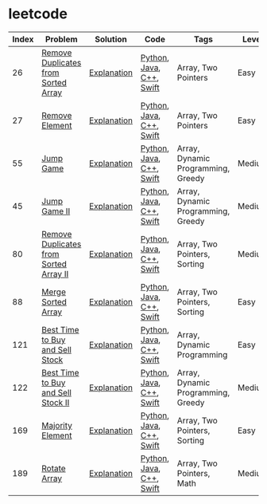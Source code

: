 # leetcode

| Index | Problem | Solution | Code | Tags | Level |
| ----- | ------- | -------- | ---- | ---- | ----- |
| 26 | [Remove Duplicates from Sorted Array](https://leetcode.com/problems/remove-duplicates-from-sorted-array/description/) | [Explanation](solutions/26/26.md) | [Python](solutions/26/26.py), [Java](solutions/26/26.java), [C++](solutions/26/26.cpp), [Swift](solutions/26/26.swift) | Array, Two Pointers | Easy |
| 27 | [Remove Element](https://leetcode.com/problems/remove-element/) | [Explanation](solutions/27/27.md) | [Python](solutions/27/27.py), [Java](solutions/27/27.java), [C++](solutions/27/27.cpp), [Swift](solutions/27/27.swift) | Array, Two Pointers | Easy |
| 55 | [Jump Game](https://leetcode.com/problems/jump-game/) | [Explanation](solutions/55/55.md) | [Python](solutions/55/55.py), [Java](solutions/55/55.java), [C++](solutions/55/55.cpp), [Swift](solutions/55/55.swift) | Array, Dynamic Programming, Greedy | Medium |
| 45 | [Jump Game II](https://leetcode.com/problems/jump-game-ii/) | [Explanation](solutions/45/45.md) | [Python](solutions/45/45.py), [Java](solutions/45/45.java), [C++](solutions/45/45.cpp), [Swift](solutions/45/45.swift) | Array, Dynamic Programming, Greedy | Medium |
| 80 | [Remove Duplicates from Sorted Array II](https://leetcode.com/problems/remove-duplicates-from-sorted-array-ii/description/) | [Explanation](solutions/80/80.md) | [Python](solutions/80/80.py), [Java](solutions/80/80.java), [C++](solutions/80/80.cpp), [Swift](solutions/80/80.swift) | Array, Two Pointers, Sorting | Medium |
| 88 | [Merge Sorted Array](https://leetcode.com/problems/merge-sorted-array/) | [Explanation](solutions/88/88.md) | [Python](solutions/88/88.py), [Java](solutions/88/88.java), [C++](solutions/88/88.cpp), [Swift](solutions/88/88.swift) | Array, Two Pointers, Sorting | Easy |
| 121 | [Best Time to Buy and Sell Stock](https://leetcode.com/problems/best-time-to-buy-and-sell-stock/) | [Explanation](solutions/121/121.md) | [Python](solutions/121/121.py), [Java](solutions/121/121.java), [C++](solutions/121/121.cpp), [Swift](solutions/121/121.swift) | Array, Dynamic Programming | Easy |
| 122 | [Best Time to Buy and Sell Stock II](https://leetcode.com/problems/best-time-to-buy-and-sell-stock-ii/) | [Explanation](solutions/122/122.md) | [Python](solutions/122/122.py), [Java](solutions/122/122.java), [C++](solutions/122/122.cpp), [Swift](solutions/122/122.swift) | Array, Dynamic Programming, Greedy | Medium |
| 169 | [Majority Element](https://leetcode.com/problems/majority-element/) | [Explanation](solutions/169/169.md) | [Python](solutions/169/169.py), [Java](solutions/169/169.java), [C++](solutions/169/169.cpp), [Swift](solutions/169/169.swift) | Array, Two Pointers, Sorting | Easy |
| 189 | [Rotate Array](https://leetcode.com/problems/rotate-array/) | [Explanation](solutions/189/189.md) | [Python](solutions/189/189.py), [Java](solutions/189/189.java), [C++](solutions/189/189.cpp), [Swift](solutions/189/189.swift) | Array, Two Pointers, Math | Medium |